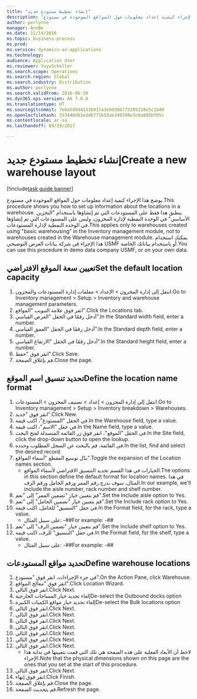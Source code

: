 ```yaml
---
title: "إنشاء تخطيط مستودع جديد"
description: "يوضح هذا الإجراء كيفية إعداد معلومات حول المواقع الموجودة في مستودع."
author: perlynne
manager: AnnBe
ms.date: 11/14/2016
ms.topic: business-process
ms.prod: 
ms.service: dynamics-ax-applications
ms.technology: 
audience: Application User
ms.reviewer: YuyuScheller
ms.search.scope: Operations
ms.search.region: Global
ms.search.industry: Distribution
ms.author: perlynne
ms.search.validFrom: 2016-06-30
ms.dyn365.ops.version: AX 7.0.0
ms.translationtype: HT
ms.sourcegitcommit: 7e0a5d044133b917a3eb9386773205218e5c1b40
ms.openlocfilehash: 253440d81edd6f71b52ae349398e3c6a895bf05c
ms.contentlocale: ar-sa
ms.lasthandoff: 09/29/2017

---
```

# <a name="create-a-new-warehouse-layout"></a><span data-ttu-id="0ca27-103">إنشاء تخطيط مستودع جديد</span><span class="sxs-lookup"><span data-stu-id="0ca27-103">Create a new warehouse layout</span></span>

[!include[task guide banner](../../includes/task-guide-banner.md)]

<span data-ttu-id="0ca27-104">يوضح هذا الإجراء كيفية إعداد معلومات حول المواقع الموجودة في مستودع.</span><span class="sxs-lookup"><span data-stu-id="0ca27-104">This procedure shows you how to set up information about the locations in a warehouse.</span></span> <span data-ttu-id="0ca27-105">ينطبق هذا فقط على المستودعات التي تم إنشاؤها باستخدام "التخزين الأساسي" في الوحدة النمطية لإدارة المخزون، وليس على المستودعات التي تم إنشاؤها في الوحدة النمطية لإدارة المستودعات.</span><span class="sxs-lookup"><span data-stu-id="0ca27-105">This applies only to warehouses created using "basic warehousing" in the Inventory management module, not to warehouses created in the Warehouse management module.</span></span> <span data-ttu-id="0ca27-106">يمكنك استخدام هذا الإجراء في شركة بيانات العرض التوضيحي USMF أو باستخدام بياناتك الخاصة.</span><span class="sxs-lookup"><span data-stu-id="0ca27-106">You can use this procedure in demo data company USMF, or on your own data.</span></span>


## <a name="set-the-default-location-capacity"></a><span data-ttu-id="0ca27-107">تعيين سعة الموقع الافتراضي</span><span class="sxs-lookup"><span data-stu-id="0ca27-107">Set the default location capacity</span></span>
1. <span data-ttu-id="0ca27-108">انتقل إلى إدارة المخزون > الإعداد > معلمات إدارة المستودعات والمخزون‬.</span><span class="sxs-lookup"><span data-stu-id="0ca27-108">Go to Inventory management > Setup > Inventory and warehouse management parameters.</span></span>
2. <span data-ttu-id="0ca27-109">انقر فوق علامة التبويب "المواقع".</span><span class="sxs-lookup"><span data-stu-id="0ca27-109">Click the Locations tab.</span></span>
3. <span data-ttu-id="0ca27-110">أدخل رقمًا في الحقل "العرض القياسي‬".</span><span class="sxs-lookup"><span data-stu-id="0ca27-110">In the Standard width field, enter a number.</span></span>
4. <span data-ttu-id="0ca27-111">أدخل رقمًا في الحقل "العمق القياسي‬".</span><span class="sxs-lookup"><span data-stu-id="0ca27-111">In the Standard depth field, enter a number.</span></span>
5. <span data-ttu-id="0ca27-112">أدخل رقمًا في الحقل "الارتفاع القياسي‬".</span><span class="sxs-lookup"><span data-stu-id="0ca27-112">In the Standard height field, enter a number.</span></span>
6. <span data-ttu-id="0ca27-113">انقر فوق "حفظ".</span><span class="sxs-lookup"><span data-stu-id="0ca27-113">Click Save.</span></span>
7. <span data-ttu-id="0ca27-114">قم بإغلاق الصفحة.</span><span class="sxs-lookup"><span data-stu-id="0ca27-114">Close the page.</span></span>

## <a name="define-the-location-name-format"></a><span data-ttu-id="0ca27-115">تحديد تنسيق اسم الموقع</span><span class="sxs-lookup"><span data-stu-id="0ca27-115">Define the location name format</span></span>
1. <span data-ttu-id="0ca27-116">انتقل إلى إدارة المخزون > إعداد > تصنيف المخزون > المستودعات.</span><span class="sxs-lookup"><span data-stu-id="0ca27-116">Go to Inventory management > Setup > Inventory breakdown > Warehouses.</span></span>
2. <span data-ttu-id="0ca27-117">انقر فوق "جديد".</span><span class="sxs-lookup"><span data-stu-id="0ca27-117">Click New.</span></span>
3. <span data-ttu-id="0ca27-118">في الحقل "المستودع"، اكتب قيمة.</span><span class="sxs-lookup"><span data-stu-id="0ca27-118">In the Warehouse field, type a value.</span></span>
4. <span data-ttu-id="0ca27-119">في حقل "الاسم"، اكتب قيمة.</span><span class="sxs-lookup"><span data-stu-id="0ca27-119">In the Name field, type a value.</span></span>
5. <span data-ttu-id="0ca27-120">في الحقل "الموقع"، انقر فوق زر القائمة المنسدلة لفتح البحث.</span><span class="sxs-lookup"><span data-stu-id="0ca27-120">In the Site field, click the drop-down button to open the lookup.</span></span>
6. <span data-ttu-id="0ca27-121">في القائمة، قم بالبحث عن السجل المطلوب وحدده.</span><span class="sxs-lookup"><span data-stu-id="0ca27-121">In the list, find and select the desired record.</span></span>
7. <span data-ttu-id="0ca27-122">بدّل توسيع المقطع "أسماء المواقع".</span><span class="sxs-lookup"><span data-stu-id="0ca27-122">Toggle the expansion of the Location names section.</span></span>
    * <span data-ttu-id="0ca27-123">الخيارات في هذا القسم تحديد التنسيق الافتراضي لأسماء المواقع.</span><span class="sxs-lookup"><span data-stu-id="0ca27-123">The options in this section define the default format for location names.</span></span> <span data-ttu-id="0ca27-124">في هذا المثال، سوف ندرج رقم الممر ورقم الحامل ورقم الرف.</span><span class="sxs-lookup"><span data-stu-id="0ca27-124">In our example, we'll include the aisle number, rack number and shelf number.</span></span>  
8. <span data-ttu-id="0ca27-125">قم بتعيين خيار "تضمين الممر‬" إلى "نعم".</span><span class="sxs-lookup"><span data-stu-id="0ca27-125">Set the Include aisle option to Yes.</span></span>
9. <span data-ttu-id="0ca27-126">قم بتعيين خيار "تضمين الحامل‬‬" إلى "نعم".</span><span class="sxs-lookup"><span data-stu-id="0ca27-126">Set the Include rack option to Yes.</span></span>
10. <span data-ttu-id="0ca27-127">في حقل "التنسيق" للحامل، اكتب قيمة.</span><span class="sxs-lookup"><span data-stu-id="0ca27-127">In the Format field, for the rack, type a value.</span></span>
    * <span data-ttu-id="0ca27-128">على سبيل المثال: -##</span><span class="sxs-lookup"><span data-stu-id="0ca27-128">For example: -##</span></span>  
11. <span data-ttu-id="0ca27-129">قم بتعيين خيار "تضمين الرف" إلى "نعم".</span><span class="sxs-lookup"><span data-stu-id="0ca27-129">Set the Include shelf option to Yes.</span></span>
12. <span data-ttu-id="0ca27-130">في حقل "التنسيق" للرف، اكتب قيمة.</span><span class="sxs-lookup"><span data-stu-id="0ca27-130">In the Format field, for the shelf, type a value.</span></span>
    * <span data-ttu-id="0ca27-131">على سبيل المثال: -##</span><span class="sxs-lookup"><span data-stu-id="0ca27-131">For example: -##</span></span>  

## <a name="define-warehouse-locations"></a><span data-ttu-id="0ca27-132">تحديد مواقع المستودعات</span><span class="sxs-lookup"><span data-stu-id="0ca27-132">Define warehouse locations</span></span>
1. <span data-ttu-id="0ca27-133">في جزء الإجراءات، انقر فوق "مستودع".</span><span class="sxs-lookup"><span data-stu-id="0ca27-133">On the Action Pane, click Warehouse.</span></span>
2. <span data-ttu-id="0ca27-134">انقر فوق "معالج المواقع".</span><span class="sxs-lookup"><span data-stu-id="0ca27-134">Click Location Wizard.</span></span>
3. <span data-ttu-id="0ca27-135">انقر فوق التالي.</span><span class="sxs-lookup"><span data-stu-id="0ca27-135">Click Next.</span></span>
4. <span data-ttu-id="0ca27-136">إلغاء تحديد خيار المساحات الخارجية</span><span class="sxs-lookup"><span data-stu-id="0ca27-136">De-select the Outbound docks option</span></span>
5. <span data-ttu-id="0ca27-137">إلغاء تحديد خيار مواقع الكميات الكبيرة</span><span class="sxs-lookup"><span data-stu-id="0ca27-137">De-select the Bulk locations option</span></span>
6. <span data-ttu-id="0ca27-138">انقر فوق التالي.</span><span class="sxs-lookup"><span data-stu-id="0ca27-138">Click Next.</span></span>
7. <span data-ttu-id="0ca27-139">انقر فوق التالي.</span><span class="sxs-lookup"><span data-stu-id="0ca27-139">Click Next.</span></span>
8. <span data-ttu-id="0ca27-140">انقر فوق التالي.</span><span class="sxs-lookup"><span data-stu-id="0ca27-140">Click Next.</span></span>
9. <span data-ttu-id="0ca27-141">انقر فوق التالي.</span><span class="sxs-lookup"><span data-stu-id="0ca27-141">Click Next.</span></span>
10. <span data-ttu-id="0ca27-142">انقر فوق التالي.</span><span class="sxs-lookup"><span data-stu-id="0ca27-142">Click Next.</span></span>
11. <span data-ttu-id="0ca27-143">انقر فوق التالي.</span><span class="sxs-lookup"><span data-stu-id="0ca27-143">Click Next.</span></span>
12. <span data-ttu-id="0ca27-144">انقر فوق التالي.</span><span class="sxs-lookup"><span data-stu-id="0ca27-144">Click Next.</span></span>
    * <span data-ttu-id="0ca27-145">لاحظ أن الأبعاد الفعلية على هذه الصفحة هي تلك التي قمت بتعيينها في بداية هذا الإجراء.</span><span class="sxs-lookup"><span data-stu-id="0ca27-145">Note that the physical dimensions shown on this page are the ones that you set at the start of this procedure.</span></span>  
13. <span data-ttu-id="0ca27-146">انقر فوق التالي.</span><span class="sxs-lookup"><span data-stu-id="0ca27-146">Click Next.</span></span>
14. <span data-ttu-id="0ca27-147">انقر فوق إنهاء.</span><span class="sxs-lookup"><span data-stu-id="0ca27-147">Click Finish.</span></span>
15. <span data-ttu-id="0ca27-148">قم بإغلاق الصفحة.</span><span class="sxs-lookup"><span data-stu-id="0ca27-148">Close the page.</span></span>
16. <span data-ttu-id="0ca27-149">قم بتحديث الصفحة.</span><span class="sxs-lookup"><span data-stu-id="0ca27-149">Refresh the page.</span></span>

